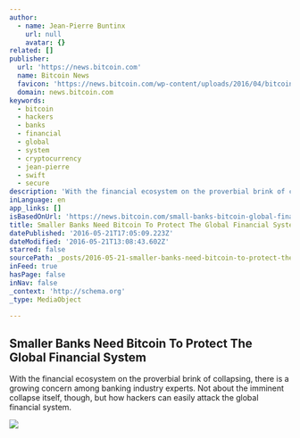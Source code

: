 ```yaml
---
author:
  - name: Jean-Pierre Buntinx
    url: null
    avatar: {}
related: []
publisher:
  url: 'https://news.bitcoin.com'
  name: Bitcoin News
  favicon: 'https://news.bitcoin.com/wp-content/uploads/2016/04/bitcoin_fav.png'
  domain: news.bitcoin.com
keywords:
  - bitcoin
  - hackers
  - banks
  - financial
  - global
  - system
  - cryptocurrency
  - jean-pierre
  - swift
  - secure
description: 'With the financial ecosystem on the proverbial brink of collapsing, there is a growing concern among banking industry experts. Not about the imminent collapse itself, though, but how hackers can easily attack the global financial system.'
inLanguage: en
app_links: []
isBasedOnUrl: 'https://news.bitcoin.com/small-banks-bitcoin-global-financial-system/'
title: Smaller Banks Need Bitcoin To Protect The Global Financial System
datePublished: '2016-05-21T17:05:09.223Z'
dateModified: '2016-05-21T13:08:43.602Z'
starred: false
sourcePath: _posts/2016-05-21-smaller-banks-need-bitcoin-to-protect-the-global-financial-s.md
inFeed: true
hasPage: false
inNav: false
_context: 'http://schema.org'
_type: MediaObject

---
```

<article style=""><h1>Smaller Banks Need Bitcoin To Protect The Global Financial System</h1><p>With the financial ecosystem on the proverbial brink of collapsing, there is a growing concern among banking industry experts. Not about the imminent collapse itself, though, but how hackers can easily attack the global financial system.</p><img src="https://news.bitcoin.com/wp-content/uploads/2016/05/shutterstock_340658147.jpg" /></article>